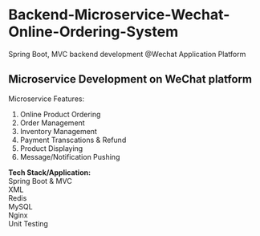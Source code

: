 # Backend-Microservice-Wechat-Online-Ordering-System
Spring Boot, MVC backend development @Wechat Application Platform  

Microservice Development on WeChat platform
---------------
Microservice Features:
1. Online Product Ordering  
2. Order Management  
3. Inventory Management  
4. Payment Transcations & Refund
5. Product Displaying  
6. Message/Notification Pushing

**Tech Stack/Application:**  
Spring Boot & MVC  
XML  
Redis  
MySQL  
Nginx  
Unit Testing  
